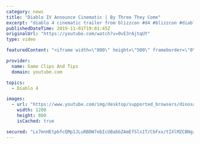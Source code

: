 ```yaml
---
category: news
title: "Diablo IV Announce Cinematic | By Three They Come"
excerpt: "diablo 4 cinematic trailer from blizzcon #d4 #blizzcon #diablo."
publishedDateTime: 2019-11-01T19:01:45Z
originalUrl: "https://youtube.com/watch?v=0vE3rAjtqUY"
type: video

featuredContent: "<iframe width=\"800\" height=\"500\" frameborder=\"0\" src=\"https://www.youtube.com/embed/0vE3rAjtqUY\" allow=\"accelerometer; autoplay; encrypted-media; gyroscope; picture-in-picture\" allowfullscreen></iframe>"

provider:
  name: Game Clips And Tips
  domain: youtube.com

topics:
  - Diablo 4

images:
  - url: "https://www.youtube.com/img/desktop/supported_browsers/dinosaur.png"
    width: 1200
    height: 800
    isCached: true

secured: "Lx7mnHEtpbfcQMp1JLuRBDW7ebIcUBabbZAmEfSlx1T/CbFxx/tIXlMZCBNgzZDeWAZCfzKI3KJBhxlMb73xnaSNcsOI+mOmLDBLKSRCzwaWFveBbY/2YLE3uaVijS5OGeZI2gLYfp4p40lasE9RkHaIe7fwKrT3opHegivmCsU2ecgbFAittX+pNwblbBIaANyNuyw7YrGhBs1z/LN00Ok+MFzOsS0dMTCZEQztL3Y5VNRxjlfkFt9B1c9BiaMqELG+dfyHKT06rZv4VTCOw7MepnwqSC2Olc6mnFm9L8sbaXTPe5fPdkRqQCNXCCPdKDrwQHrDY7uJWjFpUsO7u0PrLH+2npRii9gJIkdmwN4WOisSdtSCr4iWZHVRbwlhJ/HYZGNVPxq/yKm4v3bDpA==;PTCJIdk6c6UvfOZbXE0X7A=="
---
```



